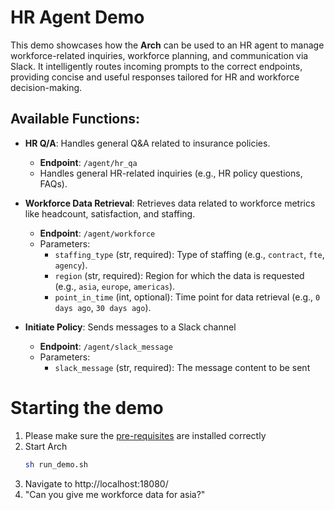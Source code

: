# HR Agent Demo

This demo showcases how the **Arch** can be used to an HR agent to manage workforce-related inquiries, workforce planning, and communication via Slack. It intelligently routes incoming prompts to the correct endpoints, providing concise and useful responses tailored for HR and workforce decision-making.

## Available Functions:

- **HR Q/A**: Handles general Q&A related to insurance policies.
  - **Endpoint**: `/agent/hr_qa`
  - Handles general HR-related inquiries (e.g., HR policy questions, FAQs).

- **Workforce Data Retrieval**: Retrieves data related to workforce metrics like headcount, satisfaction, and staffing.
  - **Endpoint**: `/agent/workforce`
  - Parameters:
    - `staffing_type` (str, required): Type of staffing (e.g., `contract`, `fte`, `agency`).
    - `region` (str, required): Region for which the data is requested (e.g., `asia`, `europe`, `americas`).
    - `point_in_time` (int, optional): Time point for data retrieval (e.g., `0 days ago`, `30 days ago`).

- **Initiate Policy**: Sends messages to a Slack channel
  - **Endpoint**: `/agent/slack_message`
  - Parameters:
    - `slack_message` (str, required): The message content to be sent

# Starting the demo
1. Please make sure the [pre-requisites](https://github.com/katanemo/arch/?tab=readme-ov-file#prerequisites) are installed correctly
2. Start Arch
   ```sh
   sh run_demo.sh
   ```
3. Navigate to http://localhost:18080/
4. "Can you give me workforce data for asia?"
